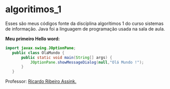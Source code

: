 # algoritimos_1

Esses são meus códigos fonte da discíplina algorítimos 1 do curso sistemas de informação.
Java foi a linguagem de programação usada na sala de aula.

**Meu primeiro Hello word:**
```java
import javax.swing.JOptionPane; 
   public class OlaMundo {
       public static void main(String[] args) {
           JOptionPane.showMessageDialog(null,"Olá Mundo !");
       }
   }
```

Professor: [Ricardo Ribeiro Assink.](http://www.ricardoassink.com.br)
